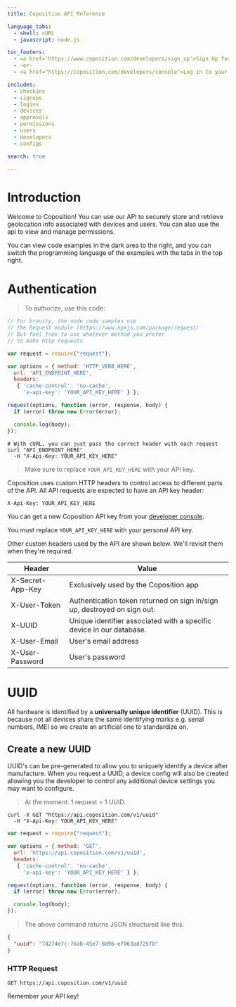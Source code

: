 ```yaml
---
title: Coposition API Reference

language_tabs:
  - shell: cURL
  - javascript: node.js

toc_footers:
  - <a href='https://www.coposition.com/developers/sign_up'>Sign Up for a Developer Key</a>
  - ~or~
  - <a href="https://coposition.com/developers/console">Log In to your Developer Console</a>

includes:
  - checkins
  - signups
  - logins
  - devices
  - approvals
  - permissions
  - users
  - developers
  - configs

search: true

---
```


# Introduction

Welcome to Coposition! You can use our API to securely store and retrieve geolocation info associated with devices and users. You can also use the api
to view and manage permissions.

You can view code examples in the dark area to the right, and you can switch the programming language of the examples with the tabs in the top right.

# Authentication

> To authorize, use this code:

```javascript
// For brevity, the node code samples use
// the Request module (https://www.npmjs.com/package/request)
// But feel free to use whatever method you prefer
// to make http requests

var request = require("request");

var options = { method: 'HTTP_VERB_HERE',
  url: 'API_ENDPOINT_HERE',
  headers:
   { 'cache-control': 'no-cache',
     'x-api-key': 'YOUR_API_KEY_HERE' } };

request(options, function (error, response, body) {
  if (error) throw new Error(error);

  console.log(body);
});

```

```shell
# With cURL, you can just pass the correct header with each request
curl "API_ENDPOINT_HERE"
  -H "X-Api-Key: YOUR_API_KEY_HERE"
```

> Make sure to replace `YOUR_API_KEY_HERE` with your API key.

Coposition uses custom HTTP headers to control access to different parts of the API. All API requests are expected to have an API key header:

`X-Api-Key: YOUR_API_KEY_HERE`

You can get a new Coposition API key from your [developer console](https://coposition.com/developers/console).

<aside class="notice">
You must replace <code>YOUR_API_KEY_HERE</code> with your personal API key.
</aside>

Other custom headers used by the API are shown below. We'll revisit them when they're required.

Header           | Value
---------------- | ------------------------------------------------------------------------
X-Secret-App-Key | Exclusively used by the Coposition app
X-User-Token     | Authentication token returned on sign in/sign up, destroyed on sign out.
X-UUID           | Unique identifier associated with a specific device in our database.
X-User-Email     | User's email address
X-User-Password  | User's password

# UUID
All hardware is identified by a **universally unique identifier** (UUID). This is because not all devices share the same identifying marks e.g. serial numbers, IMEI so we create an
artificial one to standardize on.
## Create a new UUID
UUID's can be pre-generated to allow you to uniquely identify a device after manufacture. When you request a UUID, a device config will also be created allowing you the developer to control any additional device settings you may want to configure.

> At the moment: 1 request = 1 UUID.

```shell
curl -X GET "https://api.coposition.com/v1/uuid"
  -H "X-Api-Key: YOUR_API_KEY_HERE"
```
```javascript
var request = require("request");

var options = { method: 'GET',
  url: 'https://api.coposition.com/v1/uuid',
  headers:
   { 'cache-control': 'no-cache',
     'x-api-key': 'YOUR_API_KEY_HERE' } };

request(options, function (error, response, body) {
  if (error) throw new Error(error);

  console.log(body);
});
```

> The above command returns JSON structured like this:

```json
{
  "uuid": "7d274e7c-76ab-45e7-8d96-ef063ad725f8"
}
```

### HTTP Request
`GET https://api.coposition.com/v1/uuid`

<aside class="success">
Remember your API key!
</aside>


